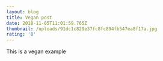 ```yaml
---
layout: blog
title: Vegan post
date: 2018-11-05T11:01:59.765Z
thumbnail: /uploads/91dc1c829e37fc8fc894fb547ea8f17a.jpg
rating: '8'
---
```

This is a vegan example
